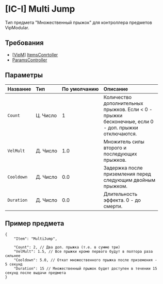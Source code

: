 # [IC-I] Multi Jump

Тип предмета "Множественный прыжок" для контроллера предметов VipModular.

## Требования

- [[VipM](https://github.com/ArKaNeMaN/amxx-VipModular-pub)] [ItemsConrtoller](https://github.com/ArKaNeMaN/amxx-VipModular-pub/blob/master/amxmodx/scripting/VipM-ItemsController.sma)
- [ParamsController](https://github.com/AmxxModularEcosystem/ParamsController)

## Параметры

| Название   | Тип      | По умолчанию | Описание                                                                                            |
| :--------- | :------- | :----------- | :-------------------------------------------------------------------------------------------------- |
| `Count`    | Ц. Число | 1            | Количество дополнительных прыжков. Если < 0 - прыжки бесконечные, если 0 - доп. прыжки отключаются. |
| `VelMult`  | Д. Число | 1.0          | Множитель силы второго и последующих прыжков.                                                       |
| `Cooldown` | Д. Число | 0.0          | Задержка после приземления перед следующим двойным прыжком.                                         |
| `Duration` | Д. Число | 0.0          | Длительность эффекта. 0 - до смерти.                                                                |

## Пример предмета

```jsonc
{
    "Item": "MultiJump",

    "Count": 2, // Два доп. прыжка (т.е. в сумме три)
    "VelMult": 1.5, // Все прыжки кроме первого будут в полтора раза сильнее
    "Cooldown": 5.0, // Откат множественного прыжка после приземения - 5 секунд
    "Duration": 15 // Множественный прыжок будет доступен в течении 15 секунд после выдачи предмета
}
```